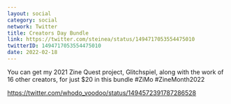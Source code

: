 ```yaml
---
layout: social
category: social
network: Twitter
title: Creators Day Bundle
link: https://twitter.com/steinea/status/1494717053554475010
twitterID: 1494717053554475010
date: 2022-02-18
---
```


You can get my 2021 Zine Quest project, Glitchspiel, along with the work of 16 other creators, for just $20 in this bundle #ZiMo #ZineMonth2022

<https://twitter.com/whodo_voodoo/status/1494572391787286528>
